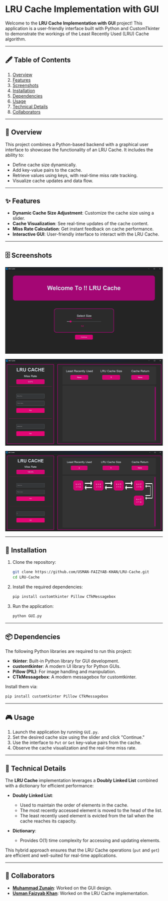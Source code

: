 # LRU Cache Implementation with GUI

Welcome to the **LRU Cache Implementation with GUI** project! This application is a user-friendly interface built with Python and CustomTkinter to demonstrate the workings of the Least Recently Used (LRU) Cache algorithm.

---

## 🖋️ Table of Contents
1. [Overview](#-overview)
2. [Features](#-features)
3. [Screenshots](#-screenshots)
4. [Installation](#-installation)
5. [Dependencies](#-dependencies)
6. [Usage](#-usage)
7. [Technical Details](#-technical-details)
8. [Collaborators](#-collaborators)

---

## 📜 Overview

This project combines a Python-based backend with a graphical user interface to showcase the functionality of an LRU Cache. It includes the ability to:
- Define cache size dynamically.
- Add key-value pairs to the cache.
- Retrieve values using keys, with real-time miss rate tracking.
- Visualize cache updates and data flow.

---

## ✨ Features

- **Dynamic Cache Size Adjustment**: Customize the cache size using a slider.
- **Cache Visualization**: See real-time updates of the cache content.
- **Miss Rate Calculation**: Get instant feedback on cache performance.
- **Interactive GUI**: User-friendly interface to interact with the LRU Cache.
  
---

## 🗄️ Screenshots

![Setting size of LRU cache](./Screenshots/first-screen.png)

![Main Screen](./Screenshots/main-screen.png)

![Main Screen](./Screenshots/cache-filled.png)

---

## 🚀 Installation

1. Clone the repository:
   
   ```bash
   git clone https://github.com/USMAN-FAIZYAB-KHAN/LRU-Cache.git
   cd LRU-Cache
   ```
3. Install the required dependencies:
   
   ```bash
   pip install customtkinter Pillow CTkMessagebox
   ```
5. Run the application:
   
   ```bash
   python GUI.py
   ```

---

## 📦 Dependencies

The following Python libraries are required to run this project:
- **tkinter**: Built-in Python library for GUI development.
- **customtkinter**: A modern UI library for Python GUIs.
- **Pillow (PIL)**: For image handling and manipulation.
- **CTkMessagebox**: A modern messagebox for customtkinter.

Install them via:
```bash
pip install customtkinter Pillow CTkMessagebox
```

---

## 🎮 Usage

1. Launch the application by running `GUI.py`.
2. Set the desired cache size using the slider and click "Continue."
3. Use the interface to `Put` or `Get` key-value pairs from the cache.
4. Observe the cache visualization and the real-time miss rate.

---

## 🔧 Technical Details

The **LRU Cache** implementation leverages a **Doubly Linked List** combined with a dictionary for efficient performance:

- **Doubly Linked List**:
  - Used to maintain the order of elements in the cache.
  - The most recently accessed element is moved to the head of the list.
  - The least recently used element is evicted from the tail when the cache reaches its capacity.

- **Dictionary**:
  - Provides O(1) time complexity for accessing and updating elements.

This hybrid approach ensures that the LRU Cache operations (`put` and `get`) are efficient and well-suited for real-time applications.

---

## 🩵 Collaborators

- **[Muhammad Zunain](https://github.com/Muhammad-Zunain)**: Worked on the GUI design.
- **[Usman Faizyab Khan](https://github.com/USMAN-FAIZYAB-KHAN)**: Worked on the LRU Cache implementation.




